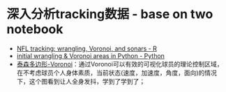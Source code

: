 # 深入分析tracking数据 - base on two notebook

- [NFL tracking: wrangling, Voronoi, and sonars - R](https://www.kaggle.com/statsbymichaellopez/nfl-tracking-wrangling-voronoi-and-sonars)
- [initial wrangling & Voronoi areas in Python - Python](https://www.kaggle.com/cpmpml/initial-wrangling-voronoi-areas-in-python)
- [泰森多边形-Voronoi](https://baike.baidu.com/item/%E6%B3%B0%E6%A3%AE%E5%A4%9A%E8%BE%B9%E5%BD%A2/3428661?fromtitle=voronoi&fromid=9089406&fr=aladdin)：通过Voronoi可以有效的可视化球员的理论控制区域，在不考虑球员个人身体素质，当前状态(速度，加速度，角度，面向)的情况下，这个图看到让人全身发抖，学到了学到了；
